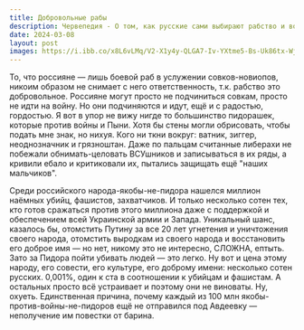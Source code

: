 ```yaml
---
title: Добровольные рабы
description: Червепедия - О том, как русские сами выбирают рабство и войну.
date: 2024-03-08
layout: post
images: https://i.ibb.co/x8L6vLMq/V2-X1y4y-QLGA7-Iv-YXtme5-Bs-Uk86tx-Wj-GXYJy-Xvsm-Bfk-Evo5m-KOBGahw-Pb6-GIm-LRf30ub-LFkdf-ZNEF3-On-I3.jpg
---
```


<p>То, что россияне — лишь боевой раб в услужении совков-новиопов, никоим образом не снимает с него ответственность, т.к. рабство это добровольное. Россияне могут просто не подчиниться совкам, просто не идти на войну. Но они подчиняются и идут, ещё и с радостью, гордостью. Я вот в упор не вижу нигде то большинство пидорашек, которые против войны и Пыни. Хотя бы стены могли обрисовать, чтобы подать мне знак, но нихуя. Кого ни ткни вокруг: ватник, зиггер, неоднозначник и грязноштан. Даже по пальцам считанные либерахи не побежали обнимать-целовать ВСУшников и записываться в их ряды, а кривили ебало и критиковали их, пытались защищать ещё "наших мальчиков".</p>

<p>Среди российского народа-якобы-не-пидора нашелся миллион наёмных убийц, фашистов, захватчиков. И только несколько сотен тех, кто готов сражаться против этого миллиона даже с поддержкой и обеспечением всей Украинской армии и Запада. Уникальный шанс, казалось бы, отомстить Путину за все 20 лет угнетения и уничтожения своего народа, отомстить выродкам из своего народа и восстановить его доброе имя — но нет, никому это не интересно, СЛОЖНА, ептыть. Зато за Пидора пойти убивать людей — это легко. Ну вот и цена этому народу, его совести, его культуре, его доброму имени: несколько сотен русских. 0,001%, один к ста в соотношении к убийцам и фашистам. А остальных просто всё устраивает и поэтому они не виноваты. Ну, охуеть. Единственная причина, почему каждый из 100 млн якобы-против-войны-не-пидоров ещё не отправился под Авдеевку — неполучение им повестки от барина.</p>